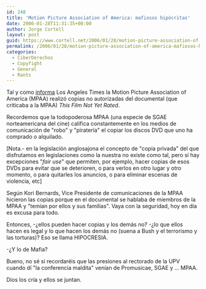 ```yaml
---
id: 248
title: 'Motion Picture Association of America: mafiosos hipócritas'
date: 2006-01-28T11:31:35+00:00
author: Jorge Cortell
layout: post
guid: https://www.cortell.net/2006/01/28/motion-picture-association-of-america-mafiosos-hipocritas/
permalink: /2006/01/28/motion-picture-association-of-america-mafiosos-hipocritas/
categories:
  - CiberDerechos
  - Copyfight
  - General
  - Rants
---
```

Tal y como [informa](https://www.latimes.com/business/custom/cotown/cl-et-mpaa24jan24,0,2188275.story) Los Angeles Times la Motion Picture Association of America (MPAA) realizó copias no autorizadas del documental (que criticaba a la MPAA) _This Film Not Yet Rated_.

Recordemos que la todopoderosa MPAA (una especie de SGAE norteamericana del cine) califica constantemente en los medios de comunicación de "robo" y "piraterí­a" el copiar los discos DVD que uno ha comprado o alquilado.

[Nota.- en la legislación anglosajona el concepto de "copia privada" del que disfrutamos en legislaciones como la nuestra no existe como tal, pero sí­ hay excepciones "_fair use_" que permiten, por ejemplo, hacer copias de esos DVDs para evitar que se deterioren, o para verlos en otro lugar y otro momento, o para quitarles los anuncios, o para eliminar escenas de violencia, etc]

Según Kori Bernards, Vice Presidente de comunicaciones de la MPAA hicieron las copias porque en el documental se hablaba de miembros de la MPAA y "temí­an por ellos y sus familias". Vaya con la seguridad, hoy en dí­a es excusa para todo.

Entonces, -¿ellos pueden hacer copias y los demás no? -¿lo que ellos hacen es legal y lo que hacen los demás no (suena a Bush y el terrorismo y las torturas)? Eso se llama HIPOCRESIA.

-¿Y lo de Mafia?

Bueno, no sé si recordaréis que las presiones al rectorado de la UPV cuando dí­ "la conferencia maldita" vení­an de Promusicae, SGAE y ... MPAA.

Dios los crí­a y ellos se juntan.
